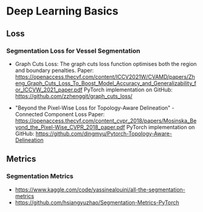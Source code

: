 # Deep Learning Basics

## Loss

### Segmentation Loss for Vessel Segmentation

* Graph Cuts Loss: The graph cuts loss function optimises both the region and boundary penalties.
Paper: https://openaccess.thecvf.com/content/ICCV2021W/CVAMD/papers/Zheng_Graph_Cuts_Loss_To_Boost_Model_Accuracy_and_Generalizability_for_ICCVW_2021_paper.pdf 
PyTorch implementation on GitHub: https://github.com/zzhenggit/graph_cuts_loss/ 

* "Beyond the Pixel-Wise Loss for Topology-Aware Delineation" - Connected Component Loss
Paper: https://openaccess.thecvf.com/content_cvpr_2018/papers/Mosinska_Beyond_the_Pixel-Wise_CVPR_2018_paper.pdf
PyTorch implementation on GitHub: https://github.com/dingmyu/Pytorch-Topology-Aware-Delineation

## Metrics

### Segmentation Metrics

* https://www.kaggle.com/code/yassinealouini/all-the-segmentation-metrics
* https://github.com/hsiangyuzhao/Segmentation-Metrics-PyTorch



